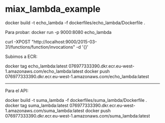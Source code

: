 # miax_lambda_example


docker build -t echo_lambda -f dockerfiles/echo_lambda/Dockerfile .

Para probar:
docker run -p 9000:8080 echo_lambda

curl -XPOST "http://localhost:9000/2015-03-31/functions/function/invocations" -d '{}' 

Subimos a ECR:

docker tag echo_lambda:latest 076977333390.dkr.ecr.eu-west-1.amazonaws.com/echo_lambda:latest
docker push 076977333390.dkr.ecr.eu-west-1.amazonaws.com/echo_lambda:latest

---
Para el API:

docker build -t suma_lambda -f dockerfiles/suma_lambda/Dockerfile .
docker tag suma_lambda:latest 076977333390.dkr.ecr.eu-west-1.amazonaws.com/suma_lambda:latest
docker push 076977333390.dkr.ecr.eu-west-1.amazonaws.com/suma_lambda:latest